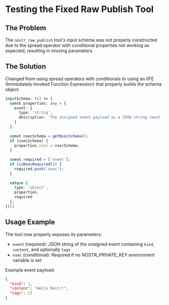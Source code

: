 # Testing the Fixed Raw Publish Tool

## The Problem
The `nostr_raw_publish` tool's input schema was not properly constructed due to the spread operator with conditional properties not working as expected, resulting in missing parameters.

## The Solution
Changed from using spread operators with conditionals to using an IIFE (Immediately Invoked Function Expression) that properly builds the schema object:

```typescript
inputSchema: (() => {
  const properties: any = {
    event: {
      type: 'string',
      description: 'The unsigned event payload as a JSON string (must include "kind", "content", and optionally "tags")'
    }
  };
  
  const nsecSchema = getNsecSchema();
  if (nsecSchema) {
    properties.nsec = nsecSchema;
  }
  
  const required = ['event'];
  if (isNsecRequired()) {
    required.push('nsec');
  }
  
  return {
    type: 'object',
    properties,
    required
  };
})()
```

## Usage Example
The tool now properly exposes its parameters:
- `event` (required): JSON string of the unsigned event containing `kind`, `content`, and optionally `tags`
- `nsec` (conditional): Required if no NOSTR_PRIVATE_KEY environment variable is set

Example event payload:
```json
{
  "kind": 1,
  "content": "Hello Nostr!",
  "tags": []
}
```